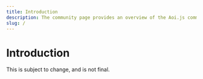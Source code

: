 ```yaml
---
title: Introduction
description: The community page provides an overview of the Aoi.js community and its various resources.
slug: /
---
```


# Introduction

This is subject to change, and is not final.